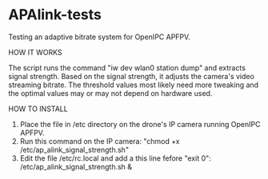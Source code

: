 # APAlink-tests
Testing an adaptive bitrate system for OpenIPC APFPV.

HOW IT WORKS

The script runs the command "iw dev wlan0 station dump" and extracts signal strength. Based on the signal strength, it adjusts the camera's video streaming bitrate. The threshold values most likely need more tweaking and the optimal values may or may not depend on hardware used.

HOW TO INSTALL
  1. Place the file in /etc directory on the drone's IP camera running OpenIPC APFPV.
  2. Run this command on the IP camera:
     "chmod +x /etc/ap_alink_signal_strength.sh"
  4. Edit the file /etc/rc.local and add a this line fefore "exit 0":
     /etc/ap_alink_signal_strength.sh &
